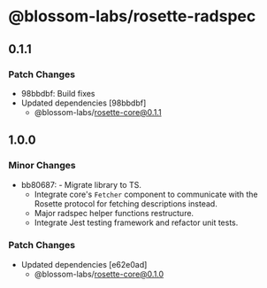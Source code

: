 # @blossom-labs/rosette-radspec

## 0.1.1

### Patch Changes

- 98bbdbf: Build fixes
- Updated dependencies [98bbdbf]
  - @blossom-labs/rosette-core@0.1.1

## 1.0.0

### Minor Changes

- bb80687: - Migrate library to TS.
  - Integrate core's `Fetcher` component to communicate with the Rosette protocol for fetching descriptions instead.
  - Major radspec helper functions restructure.
  - Integrate Jest testing framework and refactor unit tests.

### Patch Changes

- Updated dependencies [e62e0ad]
  - @blossom-labs/rosette-core@0.1.0
